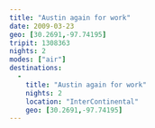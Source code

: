 ```yaml
---
title: "Austin again for work"
date: 2009-03-23
geo: [30.2691,-97.74195]
tripit: 1308363
nights: 2
modes: ["air"]
destinations:
  -
    title: "Austin again for work"
    nights: 2
    location: "InterContinental"
    geo: [30.2691,-97.74195]
---
```



